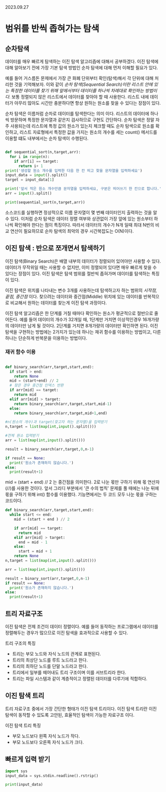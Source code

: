 2023.09.27

# 범위를 반씩 좁혀가는 탐색

## 순차탐색

데이터를 매우 빠르게 탐색하는 이진 탐색 알고리즘에 대해서 공부하겠다.
이진 탐색에 대해 알아보기 전에 가장 기본 탐색 방법인 순차 탐색에 대해 먼저 이해할 필요가 있다.

예를 들어 거스름돈 문제에서 가장 큰 화폐 단위부터 확인(탐색)해서 각 단위에 대해 처리한 것을 기억해보자.
이와 같이 _순차 탐색(Sequential Search)이란 리스트 안에 있는 특정한 데이터를 찾기 위해 앞에서부터 데이터를 하나씩 차례대로 확인하는 방법이다._
보통 정렬되지 않은 리스트에서 데이터를 찾아야 할 때 사용한다. 리스트 내에 데이터가 아무리 많아도 시간만 충분하다면 항상 원하는 원소를 찾을 수 있다는 장점이 있다.

순차 탐색은 이름처럼 순차로 데이터를 탐색한다는 의미 이다. 리스트의 데이터에 하나씩 방문하며 특정한 문자열과 같은지 검사하므로 구현도 간단하다.
순차 탐색은 정말 자주 사용되는데 리스트에 특정 값의 원소가 있는지 체크할 때도 순차 탐색으로 원소를 확인하고, 리스트 자료형에서 특정한 값을 가지는 원소의 개수를 세는 count() 메서드를 이용할 떄도 내부에서는 순차 탐색이 수행된다.

```py

def sequential_sort(n,target,arr):
  for i in range(n):
    if arr[i] == target:
      return i+ 1
print('생성할 원소 개수를 입력한 다음 한 칸 띄고 찾을 문자열을 입력하세요')
input_data = input().split()
target = input_data[1]

print('앞서 적은 원소 개수만큼 문자열을 입력하세요, 구분은 띄어쓰기 한 칸으로 합니다.')
arr = input().split()

print(sequential_sort(n,target,arr))
```

소스코드를 실행하면 정상적으로 이름 문자열이 몇 번째 데이터인지 출력하는 것을 알 수 있다.
이처럼 순차 탐색은 데이터 정렬 여부와 상관없이 가장 앞에 있는 원소부터 하나씩 확인해야 한다는 점이 특징이다.
따라서 데이터의 개수가 N개 일때 최대 N번의 비교 연산이 필요하므로 순차 탐색의 최악의 경우 시간복잡도는 O(N)이다.

## 이진 탐색 : 반으로 쪼개면서 탐색하기

이진 탐색(Binary Search)은 배열 내부의 데이터가 정렬되어 있어야만 사용할 수 있다.
데이터가 무작위일 때는 사용할 수 없지만, 이미 정렬되어 있다면 매우 빠르게 찾을 수 있다는 장점이 있다.
이진 탐색은 탐색 범위를 절반씩 좁혀가며 데이터를 탐색하는 특징이 있다.

이진 탐색은 위치를 나타내는 변수 3개를 사용하는데 탐색하고자 하는 범위의 _시작점, 끝점, 중간점_ 이다.
찾으려는 데이터와 중간점(Middle) 위치에 있는 데이터를 반복적으로 비교해서 원하는 데이터를 찾는게 이진 탐색 과정이다.

이진 탐색 알고리즘은 한 단계를 거칠 때마다 확인하는 원소가 평균적으로 절반으로 줄어든다. 예를 들어 데이터의 개수가 32개일 때, 1단계만 거치면 이상적인경우 16개가량의 데이터만 남게 될 것이다. 2단계를 거치면 8개가량의 데이터만 확인하면 된다.
이진 탐색을 구현하는 방법에는 2가지가 있는데 하나는 재귀 함수를 이용하는 방법이고, 다른 하나는 단순하게 반복문을 이용하는 방법이다.

### 재귀 함수 이용

```py

def binary_search(arr,target,start,end):
  if start > end:
    return None
  mid = (start+end) // 2
  # 찾은 경우 중간점 인덱스 반환
  if arr[mid] == target:
    return mid
  elif arr[mid] > target:
    return binary_search(arr,target,start,mid-1)
  else:
    return binary_search(arr,target,mid+1,end)

#n(원소의 개수)과 target(찾고자 하는 문자열)을 입력받기
n,target = list(map(int,input().split()))

#전체 원소 입력받기
arr = list(map(int,input().split()))

result = binary_search(arr,target,0,n-1)

if result == None:
  print('원소가 존재하지 않습니다.')
else:
  print(result+1)

```

mid = (start + end) // 2 는 중간점을 의미한다. 2로 나눈 몫만 구하기 위해 몫 연산자(//)를 사용한 것이다.
앞서 그리디 부분에서 '큰 수의 법칙' 문제를 풀 때에는 나눈 뒤에 몫을 구하기 위해 int() 함수를 이용했다. 기능면에서는 두 코드 모두 나눈 몫을 구하는 코드이다.

```py
def binary_search(arr,target,start,end):
  while start <= end:
    mid = (start + end ) // 2

    if arr[mid] == target:
      return mid
    elif arr[mid] > target:
      end = mid - 1
    else:
      start = mid + 1
    return None
n,target = list(map(int,input().split()))

arr = list(map(int,input().split()))

result = binary_sort(arr,target,0,n-1)
if result == None:
  print('원소가 존재하지 않습니다.')
else:
  print(result+1)
```

## 트리 자료구조

이진 탐색은 전제 조건이 데이터 정렬이다.
예를 들어 동작하는 프로그램에서 데이터를 정렬해두는 경우가 많으므로 이진 탐색을 효과적으로 사용할 수 있다.

트리 구조의 특징

- 트리는 부모 노드와 자식 노드의 관계로 표현된다.
- 트리의 최상단 노드를 루트 노드라고 한다.
- 트리의 최하단 노드를 단말 노드라고 한다.
- 트리에서 일부를 떼어내도 트리 구조이며 이를 서브트리라 한다.
- 트리는 파일 시스템과 같이 계층적이고 정렬된 데이터를 다루기에 적합하다.

## 이진 탐색 트리

트리 자료구조 중에서 가장 간단한 형태가 이진 탐색 트리이다. 이진 탐색 트리란 이진 탐색이 동작할 수 있도록 고안된, 효율적인 탐색이 가능한 자료구조 이다.

이진 탐색 트리 특징

- 부모 노드보다 왼쪽 자식 노드가 작다.
- 부모 노드보다 오른쪽 자식 노드가 크다.

## 빠르게 입력 받기

```py
import sys
input_data = sys.stdin.readline().rstrip()

print(input_data)

```
